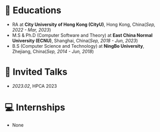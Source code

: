
# 🌱 Educations
- RA at **City University of Hong Kong (CityU)**, Hong Kong, China(*Sep, 2022 - Mar, 2023*)
- M.S & Ph.D (Computer Software and Theory) at **East China Normal University (ECNU)**, Shanghai, China(*Sep, 2018 - Jun, 2023*)
- B.S (Computer Science and Technology) at **NingBo University**, Zhejiang, China(*Sep, 2014 - Jun, 2018*)

# 💬 Invited Talks
- *2023.02*, HPCA 2023

# 💻 Internships
- None